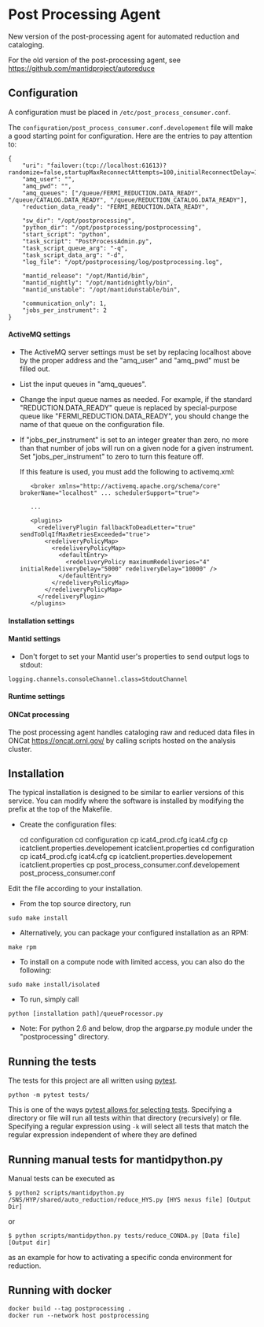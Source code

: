 Post Processing Agent
=====================

New version of the post-processing agent for automated reduction and cataloging.

For the old version of the post-processing agent, see https://github.com/mantidproject/autoreduce


Configuration
-------------
A configuration must be placed in `/etc/post_process_consumer.conf`.

The `configuration/post_process_consumer.conf.developement` file will make a good starting
point for configuration. Here are the entries to pay attention to:

    {
        "uri": "failover:(tcp://localhost:61613)?randomize=false,startupMaxReconnectAttempts=100,initialReconnectDelay=1000,maxReconnectDelay=5000,maxReconnectAttempts=-1",
        "amq_user": "",
        "amq_pwd": "",
        "amq_queues": ["/queue/FERMI_REDUCTION.DATA_READY", "/queue/CATALOG.DATA_READY", "/queue/REDUCTION_CATALOG.DATA_READY"],
        "reduction_data_ready": "FERMI_REDUCTION.DATA_READY",
    
        "sw_dir": "/opt/postprocessing",
        "python_dir": "/opt/postprocessing/postprocessing",
        "start_script": "python",
        "task_script": "PostProcessAdmin.py",
        "task_script_queue_arg": "-q",
        "task_script_data_arg": "-d",
        "log_file": "/opt/postprocessing/log/postprocessing.log",
    
        "mantid_release": "/opt/Mantid/bin",
        "mantid_nightly": "/opt/mantidnightly/bin",
        "mantid_unstable": "/opt/mantidunstable/bin",
    
        "communication_only": 1,
        "jobs_per_instrument": 2
    }

#### ActiveMQ settings

   - The ActiveMQ server settings must be set by replacing localhost above 
     by the proper address and the "amq_user" and "amq_pwd" must be filled out.
   - List the input queues in "amq_queues".
   - Change the input queue names as needed. For example, if the standard 
     "REDUCTION.DATA_READY" queue is replaced by special-purpose queue like 
     "FERMI_REDUCTION.DATA_READY", you should change the name of that queue 
     on the configuration file.
     
   - If "jobs_per_instrument" is set to an integer greater than zero, no more than
      that number of jobs will run on a given node for a given instrument.
      Set "jobs_per_instrument" to zero to turn this feature off.
      
      If this feature is used, you must add the following to activemq.xml:
      
            <broker xmlns="http://activemq.apache.org/schema/core" brokerName="localhost" ... schedulerSupport="true">
            
            ... 
            
            <plugins>
              <redeliveryPlugin fallbackToDeadLetter="true" sendToDlqIfMaxRetriesExceeded="true">
                <redeliveryPolicyMap>
                  <redeliveryPolicyMap>
                    <defaultEntry>
                      <redeliveryPolicy maximumRedeliveries="4" initialRedeliveryDelay="5000" redeliveryDelay="10000" />
                    </defaultEntry>
                  </redeliveryPolicyMap>
                </redeliveryPolicyMap>
              </redeliveryPlugin>
            </plugins>

#### Installation settings


#### Mantid settings

   - Don't forget to set your Mantid user's properties to send output logs to stdout:

    logging.channels.consoleChannel.class=StdoutChannel

#### Runtime settings

#### ONCat processing

The post processing agent handles cataloging raw and reduced data files in ONCat https://oncat.ornl.gov/ by
calling scripts hosted on the analysis cluster.

     
Installation
------------
The typical installation is designed to be similar to earlier versions of this service.
You can modify where the software is installed by modifying the prefix at the top of the Makefile.

   - Create the configuration files:

        cd configuration
        cd configuration
        cp icat4_prod.cfg icat4.cfg
        cp icatclient.properties.developement icatclient.properties
    cd configuration
        cp icat4_prod.cfg icat4.cfg
        cp icatclient.properties.developement icatclient.properties
    cp post_process_consumer.conf.developement post_process_consumer.conf

   Edit the file according to your installation.

   - From the top source directory, run

    sudo make install

   - Alternatively, you can package your configured installation as an RPM:

    make rpm

   - To install on a compute node with limited access, you can also do the following:
   
    sudo make install/isolated
   
   - To run, simply call 
   
    python [installation path]/queueProcessor.py
        
   - Note: For python 2.6 and below, drop the argparse.py module under the "postprocessing" directory.
   
 
Running the tests
-----------------

The tests for this project are all written using [pytest](https://docs.pytest.org/en/latest>).

    python -m pytest tests/

This is one of the ways [pytest allows for selecting tests](https://docs.pytest.org/en/latest/usage.html#specifying-tests-selecting-tests).
Specifying a directory or file will run all tests within that directory (recursively) or file.
Specifying a regular expression using ``-k`` will select all tests that match the regular expression independent of where they are defined


Running manual tests for mantidpython.py
----------------------------------------

Manual tests can be executed as


    $ python2 scripts/mantidpython.py /SNS/HYP/shared/auto_reduction/reduce_HYS.py [HYS nexus file] [Output Dir]

or

    $ python scripts/mantidpython.py tests/reduce_CONDA.py [Data file]  [Output dir]

as an example for how to activating a specific conda environment for reduction.
     

Running with docker
-------------------

```shell
docker build --tag postprocessing .
docker run --network host postprocessing
```

